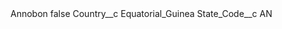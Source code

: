<?xml version="1.0" encoding="UTF-8"?>
<CustomMetadata xmlns="http://soap.sforce.com/2006/04/metadata" xmlns:xsi="http://www.w3.org/2001/XMLSchema-instance" xmlns:xsd="http://www.w3.org/2001/XMLSchema">
    <label>Annobon</label>
    <protected>false</protected>
    <values>
        <field>Country__c</field>
        <value xsi:type="xsd:string">Equatorial_Guinea</value>
    </values>
    <values>
        <field>State_Code__c</field>
        <value xsi:type="xsd:string">AN</value>
    </values>
</CustomMetadata>
